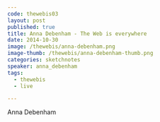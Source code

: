 ```yaml
---
code: thewebis03
layout: post
published: true
title: Anna Debenham - The Web is everywhere
date: 2014-10-30
image: /thewebis/anna-debenham.png
image-thumb: /thewebis/anna-debenham-thumb.png
categories: sketchnotes
speaker: anna_debenham
tags:
  - thewebis
  - live

---
```


Anna Debenham